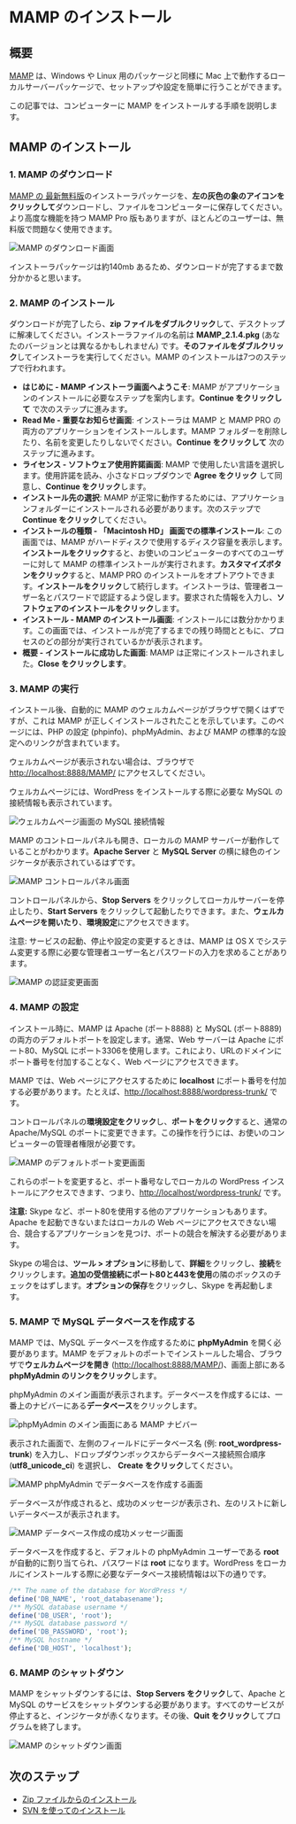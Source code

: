 <!--
# Installing MAMP
-->

# MAMP のインストール

<!--
## Overview
-->

## 概要

<!--
[MAMP](http://www.mamp.info/en/index.html) is a local server package which runs on a Mac, similar to packages for Windows and Linux, and is easy to set up and configure.
-->

[MAMP](http://www.mamp.info/en/index.html) は、Windows や Linux 用のパッケージと同様に Mac 上で動作するローカルサーバーパッケージで、セットアップや設定を簡単に行うことができます。

<!--
This article will walk you through the steps to install MAMP on your computer.
-->

この記事では、コンピューターに MAMP をインストールする手順を説明します。

<!--
## Installing MAMP
-->

## MAMP のインストール

<!--
### 1\. Downloading MAMP
-->

### 1\. MAMP のダウンロード

<!--
Download the installer package for the [latest free version of MAMP](http://www.mamp.info/en/) by **clicking on the gray elephant icon on the left**, and save the file to your computer. There is also a MAMP Pro version available which has more advanced options, but most users will find the free version works fine for their needs.
-->

[MAMP の 最新無料版](http://www.mamp.info/en/)のインストーラパッケージを、**左の灰色の象のアイコンをクリックして**ダウンロードし、ファイルをコンピューターに保存してください。より高度な機能を持つ MAMP Pro 版もありますが、ほとんどのユーザーは、無料版で問題なく使用できます。

<!--
![Download MAMP Screen](https://make.wordpress.org/core/files/2013/06/download-mamp.png)
-->

![MAMP のダウンロード画面](https://make.wordpress.org/core/files/2013/06/download-mamp.png)

<!--
The installer package is around 140mb, so it will take a few minutes for the download to complete.
-->

インストーラパッケージは約140mb あるため、ダウンロードが完了するまで数分かかると思います。

<!--
### 2\. Installing MAMP
-->

### 2\. MAMP のインストール

<!--
Once the download is complete, **double-click the zip file** and extract the contents to your desktop. You will see an installer file called **MAMP\_2.1.4.pkg** (your version may be different) – **double-click that file** to run the installer. There are 7 steps in the MAMP install process:
-->

ダウンロードが完了したら、**zip ファイルをダブルクリック**して、デスクトップに解凍してください。インストーラファイルの名前は **MAMP_2.1.4.pkg** (あなたのバージョンとは異なるかもしれません) です。**そのファイルをダブルクリック**してインストーラを実行してください。MAMP のインストールは7つのステップで行われます。

<!--
*   **Introduction – Welcome to the MAMP Installer Screen**: MAMP will guide you through the steps necessary to install the application. **Click Continue** to go to the next step.
*   **Read Me – Important Information Screen**: The installer will install both the MAMP and MAMP PRO applications. Do not remove or rename the MAMP folder. **Click Continue** for the next step.
*   **License – Software License Agreement Screen**: Select the language you wish to use with MAMP. Read the license agreement, **click Agree** in the small dropdown to accept the agreement, then **click Continue**.
*   **Destination Select**: MAMP must be installed in the Applications folder to work properly. **Click Continue** for the next step.
*   **Installation Type – Standard Install on “Macintosh HD” Screen**: This screen tells you how much disk space MAMP will use on your hard drive. **Click Install** to perform a standard installation of MAMP for all users of your computer. You can **click the Customize** button, which will allow you to opt out of installing MAMP PRO. **Click Install** to continue. The installer will prompt you to authenticate with your admin username and password. Enter the information requested, then **click Install Software**.
*   **Installation – Installing MAMP Screen**: The installation process takes several minutes. The screen will show you what part of the process is occurring, along with the estimated time remaining until installation is complete.
*   **Summary – Success Screen**: MAMP has been installed successfully. **Click Close**.
-->

* **はじめに - MAMP インストーラ画面へようこそ**: MAMP がアプリケーションのインストールに必要なステップを案内します。**Continue をクリックして** で次のステップに進みます。
* **Read Me - 重要なお知らせ画面**: インストーラは MAMP と MAMP PRO の両方のアプリケーションをインストールします。MAMP フォルダーを削除したり、名前を変更したりしないでください。**Continue をクリックして** 次のステップに進みます。
* **ライセンス - ソフトウェア使用許諾画面**: MAMP で使用したい言語を選択します。使用許諾を読み、小さなドロップダウンで **Agree をクリック** して同意し、**Continue をクリック**します。
* **インストール先の選択**: MAMP が正常に動作するためには、アプリケーションフォルダーにインストールされる必要があります。次のステップで **Continue をクリック**してください。
* **インストールの種類 - 「Macintosh HD」 画面での標準インストール**: この画面では、MAMP がハードディスクで使用するディスク容量を表示します。**インストールをクリック**すると、お使いのコンピューターのすべてのユーザーに対して MAMP の標準インストールが実行されます。**カスタマイズボタンをクリック**すると、MAMP PRO のインストールをオプトアウトできます。**インストールをクリック**して続行します。インストーラは、管理者ユーザー名とパスワードで認証するよう促します。要求された情報を入力し、**ソフトウェアのインストールをクリック**します。
* **インストール - MAMP のインストール画面**: インストールには数分かかります。この画面では、インストールが完了するまでの残り時間とともに、プロセスのどの部分が実行されているかが表示されます。
* **概要 - インストールに成功した画面**: MAMP は正常にインストールされました。**Close をクリックします**。

<!--
### 3\. Starting MAMP
-->

### 3\. MAMP の実行

<!--
The MAMP Welcome page should automatically open in your browser after installation, which indicates that MAMP has been installed correctly. This page contains links to your PHP configuration (phpinfo), phpMyAdmin, as well as the standard MAMP configurations.
-->

インストール後、自動的に MAMP のウェルカムページがブラウザで開くはずですが、これは MAMP が正しくインストールされたことを示しています。このページには、PHP の設定 (phpinfo)、phpMyAdmin、および MAMP の標準的な設定へのリンクが含まれています。

<!--
If you don’t see the Welcome page, go to [http://localhost:8888/MAMP/](http://localhost:8888/MAMP/) in your browser.
-->

ウェルカムページが表示されない場合は、ブラウザで [http://localhost:8888/MAMP/](http://localhost:8888/MAMP/) にアクセスしてください。

<!--
The Welcome page also shows you the MySQL connection information you will need when you install WordPress:
-->

ウェルカムページには、WordPress をインストールする際に必要な MySQL の接続情報も表示されています。

<!--
![MySQL Connection Information on Welcome Page Screen](https://make.wordpress.org/core/files/2013/02/mamp6.png)
-->

![ウェルカムページ画面の MySQL 接続情報](https://make.wordpress.org/core/files/2013/02/mamp6.png)

<!--
The MAMP control panel also opens, which shows that your local MAMP server is working. You should see green indicators next to **Apache Server** and **MySQL Server**:
-->

MAMP のコントロールパネルも開き、ローカルの MAMP サーバーが動作していることがわかります。**Apache Server** と **MySQL Server** の横に緑色のインジケータが表示されているはずです。

<!--
![MAMP Control Panel Screen](https://make.wordpress.org/core/files/2013/06/mamp-control-panel.png)
-->

![MAMP コントロールパネル画面](https://make.wordpress.org/core/files/2013/06/mamp-control-panel.png)

<!--
From the control panel, you can stop your local servers by clicking **Stop Servers**, or start them by clicking **Start Servers**. You can also **open the Welcome page**, and access **Preferences**.
-->

コントロールパネルから、**Stop Servers** をクリックしてローカルサーバーを停止したり、**Start Servers** をクリックして起動したりできます。また、**ウェルカムページを開いたり**、**環境設定**にアクセスできます。

<!--
Note: When starting and stopping services or changing the configuration, MAMP may ask you for your admin username and password, which is required to make system changes in OS X.
-->

注意: サービスの起動、停止や設定の変更するときは、MAMP は OS X でシステム変更する際に必要な管理者ユーザー名とパスワードの入力を求めることがあります。

<!--
![MAMP Change Authentication Screen](https://make.wordpress.org/core/files/2013/06/mamp-change-authentication.png)
-->

![MAMP の認証変更画面](https://make.wordpress.org/core/files/2013/06/mamp-change-authentication.png)

<!--
### 4\. Configuring MAMP
-->

### 4\. MAMP の設定

<!--
During installation, MAMP sets the default ports for both Apache (port 8888) and MySQL (port 8889). Normally, web servers use port 80 for Apache, and port 3306 for MySQL. This allows access to web pages without having to append a port number to the domain in the URL.
-->

インストール時に、MAMP は Apache (ポート8888) と MySQL (ポート8889) の両方のデフォルトポートを設定します。通常、Web サーバーは Apache にポート80、MySQL にポート3306を使用します。これにより、URLのドメインにポート番号を付加することなく、Web ページにアクセスできます。

<!--
In MAMP, you have to append the port number to **localhost** in order to access web pages, i.e. [http://localhost:8888/wordpress-trunk/](http://localhost:8888/wordpress-trunk/).
-->

MAMP では、Web ページにアクセスするために **localhost** にポート番号を付加する必要があります。たとえば、[http://localhost:8888/wordpress-trunk/](http://localhost:8888/wordpress-trunk/) です。

<!--
You can change the ports to the normal Apache/MySQL ports by **clicking Preferences** in the control panel, then **clicking Ports**. You must have administrator privileges for your computer to do this.
-->

コントロールパネルの**環境設定をクリック**し、**ポートをクリック**すると、通常の Apache/MySQL のポートに変更できます。この操作を行うには、お使いのコンピューターの管理者権限が必要です。

<!--
![MAMP Change Default Ports Screen](https://make.wordpress.org/core/files/2013/06/mamp-change-ports.png)
-->

![MAMP のデフォルトポート変更画面](https://make.wordpress.org/core/files/2013/06/mamp-change-ports.png)

<!--
Changing those ports would allow you to access your local WordPress install without the port number, i.e. [http://localhost/wordpress-trunk/](http://localhost/wordpress-trunk/).
-->

これらのポートを変更すると、ポート番号なしでローカルの WordPress インストールにアクセスできます、つまり、[http://localhost/wordpress-trunk/](http://localhost/wordpress-trunk/) です。

<!--
**Caution:** There are other applications that use port 80, such as Skype. If you find you are unable to start Apache or access your local web pages, then you’ll need to find the conflicting application, and try to resolve the port conflict.
-->

**注意:** Skype など、ポート80を使用する他のアプリケーションもあります。Apache を起動できないまたはローカルの Web ページにアクセスできない場合、競合するアプリケーションを見つけ、ポートの競合を解決する必要があります。

<!--
For Skype, go to **Tools > Options**, click on **Advanced**, and then **Connections**. Uncheck the box next to **Use port 80 and 443 as alternatives for incoming connections**. Click **Save Options**, then restart Skype.
-->

Skype の場合は、**ツール > オプション**に移動して、**詳細**をクリックし、**接続**をクリックします。**追加の受信接続にポート80と443を使用**の隣のボックスのチェックをはずします。**オプションの保存**をクリックし、Skype を再起動します。

<!--
### 5\. Creating a MySQL Database With MAMP
-->

### 5\. MAMP で MySQL データベースを作成する

<!--
In MAMP, you need to **open phpMyAdmin** to create a MySQL database. If you have installed MAMP with the default ports, **open the Welcome page** in your browser ([http://localhost:8888/MAMP/](http://localhost:8888/MAMP/)), then **click the phpMyAdmin link** at the top of the screen.
-->

MAMP では、MySQL データベースを作成するために **phpMyAdmin** を開く必要があります。MAMP をデフォルトのポートでインストールした場合、ブラウザで**ウェルカムページを開き** ([http://localhost:8888/MAMP/](http://localhost:8888/MAMP/))、画面上部にある **phpMyAdmin のリンクをクリック**します。

<!--
The main phpMyAdmin screen will appear. To create a database, click **Databases** in the top navbar.
-->

phpMyAdmin のメイン画面が表示されます。データベースを作成するには、一番上のナビバーにある**データベース**をクリックします。

<!--
![MAMP Navbar On phpMyAdmin Main Screen](https://make.wordpress.org/core/files/2013/06/database-create-phpmyadmin-navbar.png)
-->

![phpMyAdmin のメイン画面にある MAMP ナビバー](https://make.wordpress.org/core/files/2013/06/database-create-phpmyadmin-navbar.png)

<!--
On the screen that appears, you need to enter the database name (for example, **root\_wordpress-trunk**) in the left field, choose your database connection collation from the dropdown box (**utf8\_unicode\_ci**), then **click Create**.
-->

表示された画面で、左側のフィールドにデータベース名 (例: **root\_wordpress-trunk**) を入力し、ドロップダウンボックスからデータベース接続照合順序 (**utf8\_unicode\_ci**) を選択し、 **Create をクリック**してください。

<!--
![MAMP Create Database In phpMyAdmin Screen](https://make.wordpress.org/core/files/2013/06/database-create-name-collation.png)
-->

![MAMP phpMyAdmin でデータベースを作成する画面](https://make.wordpress.org/core/files/2013/06/database-create-name-collation.png)

<!--
You will see a success message once the database has been created, and your new database will appear in the list on the left.
-->

データベースが作成されると、成功のメッセージが表示され、左のリストに新しいデータベースが表示されます。

<!--
![MAMP Database Creation Success Message Screen](https://make.wordpress.org/core/files/2013/06/database-create-success-message.png)
-->

![MAMP データベース作成の成功メッセージ画面](https://make.wordpress.org/core/files/2013/06/database-create-success-message.png)

<!--
The default phpMyAdmin user, **root**, is automatically assigned to the database upon creation, and has a password of **root**. The database connection info you will need to use when installing WordPress locally is:
-->

データベースを作成すると、デフォルトの phpMyAdmin ユーザーである **root** が自動的に割り当てられ、パスワードは **root** になります。WordPress をローカルにインストールする際に必要なデータベース接続情報は以下の通りです。

<!--
```php
/** The name of the database for WordPress */
define('DB_NAME', 'root_databasename');</p>
<p>/** MySQL database username */
define('DB_USER', 'root');</p>
<p>/** MySQL database password */
define('DB_PASSWORD', 'root');</p>
<p>/** MySQL hostname */
define('DB_HOST', 'localhost');
```
-->

```php
/** The name of the database for WordPress */
define('DB_NAME', 'root_databasename');
/** MySQL database username */
define('DB_USER', 'root');
/** MySQL database password */
define('DB_PASSWORD', 'root');
/** MySQL hostname */
define('DB_HOST', 'localhost');
```

<!--
### 6\. Shutting Down MAMP
-->

### 6\. MAMP のシャットダウン

<!--
To shut down MAMP, you will need to **click Stop Servers** to shut down the Apache and MySQL services. The indicators will turn red once all services have been shut down. You will then **click Quit** to close the program.
-->

MAMP をシャットダウンするには、**Stop Servers をクリック**して、Apache と MySQL のサービスをシャットダウンする必要があります。すべてのサービスが停止すると、インジケータが赤くなります。その後、**Quit をクリック**してプログラムを終了します。

<!--
![MAMP Shutdown Screen](https://make.wordpress.org/core/files/2013/06/mamp-shutdown.png)
-->

![MAMP のシャットダウン画面](https://make.wordpress.org/core/files/2013/06/mamp-shutdown.png)

<!--
## Next Steps
-->

## 次のステップ

<!--
*   [Installing WordPress From A Zip File](https://make.wordpress.org/core/handbook/tutorials/installing-wordpress-locally/from-zip/)
*   [Installing WordPress Via SVN](https://make.wordpress.org/core/handbook/tutorials/installing-wordpress-locally/from-svn/)
-->

*   [Zip ファイルからのインストール](https://make.wordpress.org/core/handbook/tutorials/installing-wordpress-locally/from-zip/)
*   [SVN を使ってのインストール](https://make.wordpress.org/core/handbook/tutorials/installing-wordpress-locally/from-svn/)

